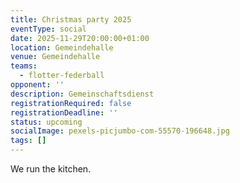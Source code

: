 ```yaml
---
title: Christmas party 2025
eventType: social
date: 2025-11-29T20:00:00+01:00
location: Gemeindehalle
venue: Gemeindehalle
teams:
  - flotter-federball
opponent: ''
description: Gemeinschaftsdienst
registrationRequired: false
registrationDeadline: ''
status: upcoming
socialImage: pexels-picjumbo-com-55570-196648.jpg
tags: []
---
```

We run the kitchen.
